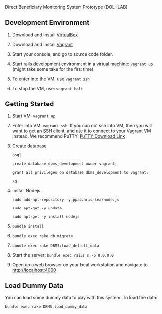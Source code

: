Direct Beneficiary Monitoring System Prototype (DOL-ILAB)

## Development Environment

1.	Download and Install [VirtualBox](www.virtualbox.org/wiki/Downloads)

1.	Download and Install [Vagrant](vagrantup.com/downloads)

1.	Start your console, and go to source code folder.

1.	Start rails development environment in a virtual machine: `vagrant up` (might take some take for the first time)

1.	To enter into the VM, use `vagrant ssh`

1.	To stop the VM, use: `vagrant halt`


## Getting Started

1. Start VM: `vagrant up`

1. Enter into VM: `vagrant ssh`. If you can not ssh into VM, then you will want to get an SSH client, and use it to connect to your Vagrant VM instead. We recommend PuTTY:
  [PuTTY Download Link](http://www.chiark.greenend.org.uk/~sgtatham/putty/download.html)

1. Create database

	`psql`

	`create database dbms_development owner vagrant;`

	`grant all privileges on database dbms_development to vagrant;`

	`\q`

1. Install Nodejs

	`sudo add-apt-repository -y ppa:chris-lea/node.js`

	`sudo apt-get -y update`

	`sudo apt-get -y install nodejs`
	

1. `bundle install`

1. `bundle exec rake db:migrate`

1. `bundle exec rake DBMS:load_default_data`

1. Start the server: `bundle exec rails s -b 0.0.0.0`

1. Open up a web browser on your local workstation and navigate to [http://localhost:4000](http://localhost:4000)


## Load Dummy Data

You can load some dummy data to play with this system. To load the data:

  `bundle exec rake DBMS:load_dummy_data`

